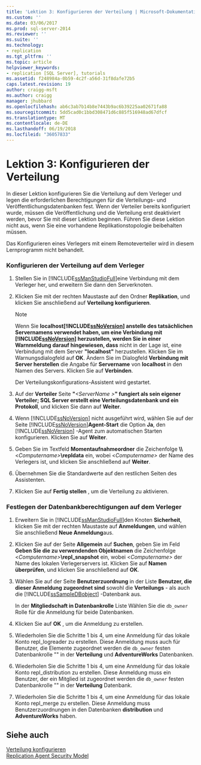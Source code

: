 ```yaml
---
title: 'Lektion 3: Konfigurieren der Verteilung | Microsoft-Dokumentation'
ms.custom: ''
ms.date: 03/06/2017
ms.prod: sql-server-2014
ms.reviewer: ''
ms.suite: ''
ms.technology:
- replication
ms.tgt_pltfrm: ''
ms.topic: article
helpviewer_keywords:
- replication [SQL Server], tutorials
ms.assetid: f248984a-0b59-4c2f-a56d-31f8dafe72b5
caps.latest.revision: 19
author: craigg-msft
ms.author: craigg
manager: jhubbard
ms.openlocfilehash: ab6c3ab7b14b8e7443b9ac6b39225aa02671fa88
ms.sourcegitcommit: 5dd5cad0c1bbd308471d6c885f516948ad67dfcf
ms.translationtype: MT
ms.contentlocale: de-DE
ms.lasthandoff: 06/19/2018
ms.locfileid: "36057833"
---
```

# <a name="lesson-3-configuring-distribution"></a>Lektion 3: Konfigurieren der Verteilung
  In dieser Lektion konfigurieren Sie die Verteilung auf dem Verleger und legen die erforderlichen Berechtigungen für die Verteilungs- und Veröffentlichungsdatenbanken fest. Wenn der Verteiler bereits konfiguriert wurde, müssen die Veröffentlichung und die Verteilung erst deaktiviert werden, bevor Sie mit dieser Lektion beginnen. Führen Sie diese Lektion nicht aus, wenn Sie eine vorhandene Replikationstopologie beibehalten müssen.  
  
 Das Konfigurieren eines Verlegers mit einem Remoteverteiler wird in diesem Lernprogramm nicht behandelt.  
  
### <a name="configuring-distribution-at-the-publisher"></a>Konfigurieren der Verteilung auf dem Verleger  
  
1.  Stellen Sie in [!INCLUDE[ssManStudioFull](../../includes/ssmanstudiofull-md.md)]eine Verbindung mit dem Verleger her, und erweitern Sie dann den Serverknoten.  
  
2.  Klicken Sie mit der rechten Maustaste auf den Ordner **Replikation**, und klicken Sie anschließend auf **Verteilung konfigurieren**.  
  
    > [!NOTE]  
    >  Wenn Sie **localhost[!INCLUDE[ssNoVersion](../../includes/ssnoversion-md.md)] anstelle des tatsächlichen Servernamens verwendet haben, um eine Verbindung mit [!INCLUDE[ssNoVersion](../../includes/ssnoversion-md.md)] herzustellen, werden Sie in einer Warnmeldung darauf hingewiesen, dass**  nicht in der Lage ist, eine Verbindung mit dem Server **"localhost"** herzustellen. Klicken Sie im Warnungsdialogfeld auf **OK**. Ändern Sie im Dialogfeld **Verbindung mit Server herstellen** die Angabe für **Servername** von **localhost** in den Namen des Servers. Klicken Sie auf **Verbinden**.  
  
     Der Verteilungskonfigurations-Assistent wird gestartet.  
  
3.  Auf der **Verteiler** Seite **"***\<ServerName >***" fungiert als sein eigener Verteiler; SQL Server erstellt eine Verteilungsdatenbank und ein Protokoll**, und klicken Sie dann auf **Weiter**.  
  
4.  Wenn [!INCLUDE[ssNoVersion](../../includes/ssnoversion-md.md)] nicht ausgeführt wird, wählen Sie auf der Seite [!INCLUDE[ssNoVersion](../../includes/ssnoversion-md.md)]**Agent-Start** die Option **Ja**, den [!INCLUDE[ssNoVersion](../../includes/ssnoversion-md.md)] -Agent zum automatischen Starten konfigurieren. Klicken Sie auf **Weiter**.  
  
5.  Geben Sie im Textfeld **Momentaufnahmeordner** die Zeichenfolge **\\\\**\<*Computername>***\repldata** ein, wobei \<*Computername>* der Name des Verlegers ist, und klicken Sie anschließend auf **Weiter**.  
  
6.  Übernehmen Sie die Standardwerte auf den restlichen Seiten des Assistenten.  
  
7.  Klicken Sie auf **Fertig stellen** , um die Verteilung zu aktivieren.  
  
### <a name="setting-database-permissions-at-the-publisher"></a>Festlegen der Datenbankberechtigungen auf dem Verleger  
  
1.  Erweitern Sie in [!INCLUDE[ssManStudioFull](../../includes/ssmanstudiofull-md.md)]den Knoten **Sicherheit**, klicken Sie mit der rechten Maustaste auf **Anmeldungen**, und wählen Sie anschließend **Neue Anmeldung**aus.  
  
2.  Klicken Sie auf der Seite **Allgemein** auf **Suchen**, geben Sie im Feld **Geben Sie die zu verwendenden Objektnamen** die Zeichenfolge \<*Computername>***\repl_snapshot** ein, wobei \<*Computername>* der Name des lokalen Verlegerservers ist. Klicken Sie auf **Namen überprüfen**, und klicken Sie anschließend auf **OK**.  
  
3.  Wählen Sie auf der Seite **Benutzerzuordnung** in der Liste **Benutzer, die dieser Anmeldung zugeordnet sind** sowohl die **Verteilungs** - als auch die [!INCLUDE[ssSampleDBobject](../../includes/sssampledbobject-md.md)] -Datenbank aus.  
  
     In der **Mitgliedschaft in Datenbankrolle** Liste Wählen Sie die `db_owner` Rolle für die Anmeldung für beide Datenbanken.  
  
4.  Klicken Sie auf **OK** , um die Anmeldung zu erstellen.  
  
5.  Wiederholen Sie die Schritte 1 bis 4, um eine Anmeldung für das lokale Konto repl_logreader zu erstellen. Diese Anmeldung muss auch für Benutzer, die Elemente zugeordnet werden die `db_owner` festen Datenbankrolle "" in der **Verteilung** und **AdventureWorks** Datenbanken.  
  
6.  Wiederholen Sie die Schritte 1 bis 4, um eine Anmeldung für das lokale Konto repl_distribution zu erstellen. Diese Anmeldung muss ein Benutzer, der ein Mitglied ist zugeordnet werden die `db_owner` festen Datenbankrolle "" in der **Verteilung** Datenbank.  
  
7.  Wiederholen Sie die Schritte 1 bis 4, um eine Anmeldung für das lokale Konto repl_merge zu erstellen. Diese Anmeldung muss Benutzerzuordnungen in den Datenbanken **distribution** und **AdventureWorks** haben.  
  
## <a name="see-also"></a>Siehe auch  
 [Verteilung konfigurieren](configure-distribution.md)   
 [Replication Agent Security Model](security/replication-agent-security-model.md)  
  
  